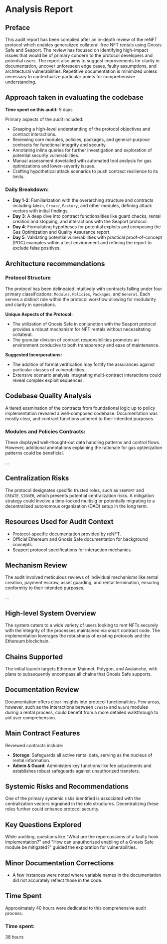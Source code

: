 # Analysis Report

## Preface

This audit report has been compiled after an in-depth review of the reNFT protocol which enables generalized collateral-free NFT rentals using Gnosis Safe and Seaport. The review has focused on identifying high-impact issues that would be of primary concern to the protocol developers and potential users. The report also aims to suggest improvements for clarity in documentation, uncover unforeseen edge cases, faulty assumptions, and architectural vulnerabilities. Repetitive documentation is minimized unless necessary to contextualize particular points for comprehensive understanding.

## Approach taken in evaluating the codebase

**Time spent on this audit:** 5 days

Primary aspects of the audit included:
- Grasping a high-level understanding of the protocol objectives and contract interactions.
- Reviewing core modules, policies, packages, and general-purpose contracts for functional integrity and security.
- Annotating inline queries for further investigation and exploration of potential security vulnerabilities.
- Manual assessment dovetailed with automated tool analysis for gas optimizations and lower-severity issues.
- Crafting hypothetical attack scenarios to push contract resilience to its limits.

### Daily Breakdown:

- **Day 1-2**: Familiarization with the overarching structure and contracts including `Admin`, `Create`, `Factory`, and other modules, defining attack vectors with initial findings.
- **Day 3**: A deep dive into contract functionalities like guard checks, rental creation and stopping, and interactions with the Seaport protocol.
- **Day 4**: Formulating hypotheses for potential exploits and composing the Gas Optimization and Quality Assurance report.
- **Day 5**: Validating potential vulnerabilities with practical proof-of-concept (POC) examples within a test environment and refining the report to exclude false positives.

## Architecture recommendations

### Protocol Structure

The protocol has been delineated intuitively with contracts falling under four primary classifications: `Modules`, `Policies`, `Packages`, and `General`. Each serves a distinct role within the protocol workflow allowing for modularity and clarity in operations.

**Unique Aspects of the Protocol:**
- The utilization of Gnosis Safe in conjunction with the Seaport protocol provides a robust mechanism for NFT rentals without necessitating collateral.
- The granular division of contract responsibilities promotes an environment conducive to both transparency and ease of maintenance.

**Suggested Incorporations:**
- The addition of formal verification may fortify the assurances against particular classes of vulnerabilities.
- Extensive scenario analysis integrating multi-contract interactions could reveal complex exploit sequences.

## Codebase Quality Analysis

A tiered examination of the contracts from foundational logic up to policy implementation revealed a well-composed codebase. Documentation was mostly clear, and contract functions adhered to their intended purposes.

### Modules and Policies Contracts:

These displayed well-thought-out data handling patterns and control flows. However, additional annotations explaining the rationale for gas optimization patterns could be beneficial.

...

## Centralization Risks

The protocol designates specific trusted roles, such as `SEAPORT` and `CREATE_SIGNER`, which presents potential centralization risks. A mitigation strategy could involve a time-locked multisig or potentially migrating to a decentralized autonomous organization (DAO) setup in the long term.

## Resources Used for Audit Context

- Protocol-specific documentation provided by reNFT.
- Official Ethereum and Gnosis Safe documentation for background concepts.
- Seaport protocol specifications for interaction mechanics.

## Mechanism Review

The audit involved meticulous reviews of individual mechanisms like rental creation, payment escrow, asset guarding, and rental termination, ensuring conformity to their intended purposes.

... 

## High-level System Overview

The system caters to a wide variety of users looking to rent NFTs securely with the integrity of the processes maintained via smart contract code. The implementation leverages the robustness of existing protocols and the Ethereum blockchain.

## Chains Supported

The initial launch targets Ethereum Mainnet, Polygon, and Avalanche, with plans to subsequently encompass all chains that Gnosis Safe supports.

## Documentation Review

Documentation offers clear insights into protocol functionalities. Few areas, however, such as the interactions between `Create` and `Guard` modules during a rental process, could benefit from a more detailed walkthrough to aid user comprehension.

## Main Contract Features

Reviewed contracts include:

- **Storage**: Safeguards all active rental data, serving as the nucleus of rental information.
- **Admin & Guard**: Administers key functions like fee adjustments and establishes robust safeguards against unauthorized transfers.

## Systemic Risks and Recommendations

One of the primary systemic risks identified is associated with the centralization vectors ingrained in the role structures. Decentralizing these roles further could enhance protocol security.

## Key Questions Explored

While auditing, questions like "What are the repercussions of a faulty hook implementation?" and "How can unauthorized enabling of a Gnosis Safe module be mitigated?" guided the exploration for vulnerabilities.

## Minor Documentation Corrections

- A few instances were noted where variable names in the documentation did not accurately reflect those in the code.

## Time Spent

Approximately 40 hours were dedicated to this comprehensive audit process.

### Time spent:
38 hours